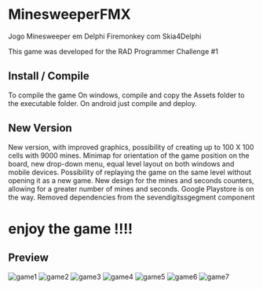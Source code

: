 # MinesweeperFMX
Jogo Minesweeper em Delphi Firemonkey com Skia4Delphi

This game was developed for the RAD Programmer Challenge #1
## Install / Compile
To compile the game 
On windows, compile and copy the Assets folder to the executable folder.
On android just compile and deploy.

## New Version
New version, with improved graphics, possibility of creating up to 100 X 100 cells with 9000 mines. 
Minimap for orientation of the game position on the board, new drop-down menu, 
equal level layout on both windows and mobile devices. Possibility of replaying the game 
on the same level without opening it as a new game. New design for the mines and seconds counters, 
allowing for a greater number of mines and seconds. Google Playstore is on the way. 
Removed dependencies from the sevendigitssgegment component


# enjoy the game !!!!

## Preview
![game1](previews/androidload.png?raw=true)
![game2](previews/androidgame.png?raw=true)
![game3](previews/winadvanced.png?raw=true)
![game4](previews/winexpert.png?raw=true)
![game5](previews/levels.png?raw=true)
![game6](previews/hiscores.png?raw=true)
![game7](previews/instructions.png?raw=true)

